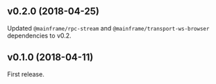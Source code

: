 ## v0.2.0 (2018-04-25)

Updated `@mainframe/rpc-stream` and `@mainframe/transport-ws-browser` dependencies to v0.2.

## v0.1.0 (2018-04-11)

First release.
